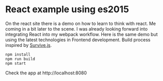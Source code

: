 # React example using es2015

On the react site there is a demo on how to learn to think with react. Me coming in a bit later to the scene. I was already looking forward into integrating React into my webpack workflow. Here is the same demo but using the latest technologies in Frontend development. Build process inspired by [Survive.js](http://survivejs.com/).

```
npm install 
npm run build
npm start 
```

Check the app at http://localhost:8080
